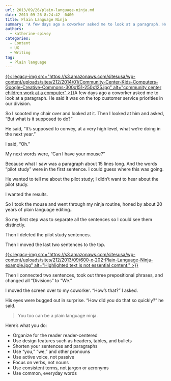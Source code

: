 ```yaml
---
url: 2013/09/26/plain-language-ninja.md
date: 2013-09-26 8:24:42 -0400
title: Plain Language Ninja
summary: 'A few days ago a coworker asked me to look at a paragraph. He said it was on the top customer service priorities in our division. So I scooted my chair over and looked at it. Then I looked at him and asked, &ldquo;But what'
authors:
  - katherine-spivey
categories:
  - Content
  - UX
  - Writing
tag:
  - Plain language
---
```


[{{< legacy-img src="https://s3.amazonaws.com/sitesusa/wp-content/uploads/sites/212/2014/01/Community-Center-Kids-Computers-Google-Creative-Commons-300x151-250x125.jpg" alt="community center children work at a computer" >}}](https://s3.amazonaws.com/sitesusa/wp-content/uploads/sites/212/2014/01/Community-Center-Kids-Computers-Google-Creative-Commons-300x151.jpg)A few days ago a coworker asked me to look at a paragraph. He said it was on the top customer service priorities in our division.

So I scooted my chair over and looked at it. Then I looked at him and asked, “But what is it supposed to do?”

He said, “It’s supposed to convey, at a very high level, what we’re doing in the next year.”

I said, “Oh.”

My next words were, “Can I have your mouse?”

Because what I saw was a paragraph about 15 lines long. And the words “pilot study” were in the first sentence. I could guess where this was going.

He wanted to tell me about the pilot study; I didn’t want to hear about the pilot study.

I wanted the results.

So I took the mouse and went through my ninja routine, honed by about 20 years of plain language editing..

So my first step was to separate all the sentences so I could see them distinctly.

Then I deleted the pilot study sentences.

Then I moved the last two sentences to the top.

[{{< legacy-img src="https://s3.amazonaws.com/sitesusa/wp-content/uploads/sites/212/2013/09/600-x-202-Plain-Language-Ninja-example.jpg" alt="Highlighted text is not essential content." >}}](https://s3.amazonaws.com/sitesusa/wp-content/uploads/sites/212/2013/09/932-x-314-Plain-Language-Ninja-example.jpg)

Then I connected two sentences, took out three prepositional phrases, and changed all “Divisions” to “We.”

I moved the screen over to my coworker. “How’s that?” I asked.

His eyes were bugged out in surprise. “How did you do that so quickly?” he said.

> You too can be a plain language ninja.

Here’s what you do:

  * Organize for the reader reader-centered
  * Use design features such as headers, tables, and bullets
  * Shorten your sentences and paragraphs
  * Use “you,” “we,” and other pronouns
  * Use active voice, not passive
  * Focus on verbs, not nouns
  * Use consistent terms, not jargon or acronyms
  * Use common, everyday words